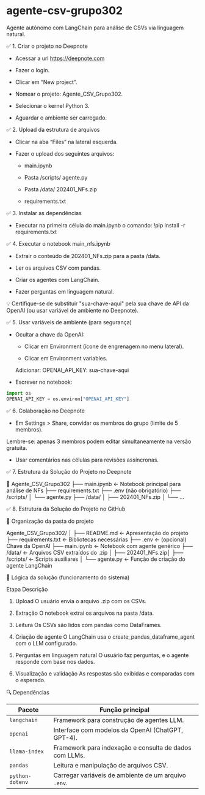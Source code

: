 # agente-csv-grupo302

Agente autônomo com LangChain para análise de CSVs via linguagem natural.

✅ 1. Criar o projeto no Deepnote

* Acessar a url  https://deepnote.com 

* Fazer o login.

* Clicar em  “New project”.

* Nomear o projeto: Agente_CSV_Grupo302.

* Selecionar o kernel Python 3.

* Aguardar o ambiente ser carregado.

✅ 2. Upload da estrutura de arquivos

* Clicar na aba “Files” na lateral esquerda.

* Fazer o upload dos seguintes arquivos:

	-  main.ipynb

	- Pasta /scripts/ agente.py

	- Pasta /data/ 202401_NFs.zip

	- requirements.txt

✅ 3. Instalar as dependências

- Executar na primeira célula do main.ipynb o comando: !pip install -r requirements.txt

✅ 4. Executar o notebook main_nfs.ipynb


* Extrair o conteúdo de 202401_NFs.zip para a pasta /data.

* Ler os arquivos CSV com pandas.

* Criar os agentes com LangChain.

* Fazer perguntas em linguagem natural.

💡 Certifique-se de substituir "sua-chave-aqui" pela sua chave de API da OpenAI (ou usar variável de ambiente no Deepnote).

✅ 5. Usar variáveis de ambiente (para segurança)

* Ocultar a chave da OpenAI:

	- Clicar em Environment (ícone de engrenagem no menu lateral).

	- Clicar em Environment variables.

	Adicionar: OPENAI_API_KEY: sua-chave-aqui

* Escrever no notebook:

```Python
import os
OPENAI_API_KEY = os.environ["OPENAI_API_KEY"]
```

✅ 6. Colaboração no Deepnote

* Em Settings > Share, convidar os membros do grupo (limite de 5 membros).

Lembre-se: apenas 3 membros podem editar simultaneamente na versão gratuita.

* Usar comentários nas células para revisões assíncronas.

✅ 7. Estrutura da Solução do Projeto no Deepnote

📁 Agente_CSV_Grupo302
├── main.ipynb          ← Notebook principal para análise de NFs
├── requirements.txt
├── .env (não obrigatório)
├── /scripts/
│   └── agente.py
├── /data/
│   ├── 202401_NFs.zip
│   └── ...

✅ 8. Estrutura da Solução do Projeto no GitHub

📁 Organização da pasta do projeto

Agente_CSV_Grupo302/
│
├── README.md                     ← Apresentação do projeto
├── requirements.txt             ← Bibliotecas necessárias
├── .env                         ← (opcional) Chave da OpenAI
├── main.ipynb                   ← Notebook com agente genérico
├── /data/                       ← Arquivos CSV extraídos do .zip
│   ├── 202401_NFs.zip│
├── /scripts/                    ← Scripts auxiliares
│   └── agente.py                ← Função de criação do agente LangChain

🔧 Lógica da solução (funcionamento do sistema)

Etapa	Descrição

1. Upload	O usuário envia o arquivo .zip com os CSVs.

2. Extração	O notebook extrai os arquivos na pasta /data.

3. Leitura	Os CSVs são lidos com pandas como DataFrames.

4. Criação de agente	O LangChain usa o create_pandas_dataframe_agent com o LLM configurado.

5. Perguntas em linguagem natural	O usuário faz perguntas, e o agente responde com base nos dados.

6. Visualização e validação	As respostas são exibidas e comparadas com o esperado.

🔍 Dependências

| Pacote          | Função principal                                       |
|-----------------|--------------------------------------------------------|
| `langchain`     | Framework para construção de agentes LLM.              |
| `openai`        | Interface com modelos da OpenAI (ChatGPT, GPT-4).      |
| `llama-index`   | Framework para indexação e consulta de dados com LLMs. |
| `pandas`        | Leitura e manipulação de arquivos CSV.                 |
| `python-dotenv` | Carregar variáveis de ambiente de um arquivo `.env`.   |
